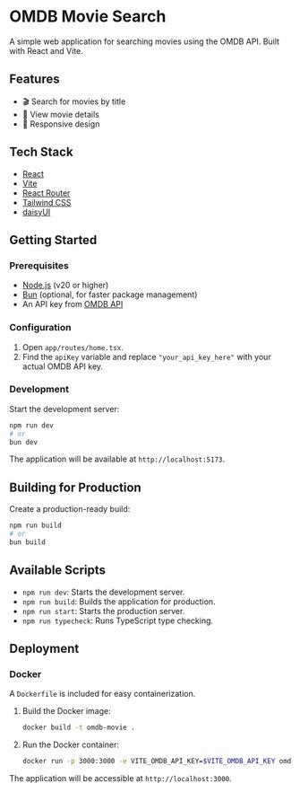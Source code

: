# OMDB Movie Search

A simple web application for searching movies using the OMDB API. Built with React and Vite.

## Features

- 🎬 Search for movies by title
- 🍿 View movie details
- 📱 Responsive design

## Tech Stack

- [React](https://reactjs.org/)
- [Vite](https://vitejs.dev/)
- [React Router](https://reactrouter.com/)
- [Tailwind CSS](https://tailwindcss.com/)
- [daisyUI](https://daisyui.com/)

## Getting Started

### Prerequisites

- [Node.js](https://nodejs.org/en/) (v20 or higher)
- [Bun](https.bun.sh) (optional, for faster package management)
- An API key from [OMDB API](http://www.omdbapi.com/apikey.aspx)

### Configuration

1.  Open `app/routes/home.tsx`.
2.  Find the `apiKey` variable and replace `"your_api_key_here"` with your actual OMDB API key.

### Development

Start the development server:

```bash
npm run dev
# or
bun dev
```

The application will be available at `http://localhost:5173`.

## Building for Production

Create a production-ready build:

```bash
npm run build
# or
bun build
```

## Available Scripts

- `npm run dev`: Starts the development server.
- `npm run build`: Builds the application for production.
- `npm run start`: Starts the production server.
- `npm run typecheck`: Runs TypeScript type checking.

## Deployment

### Docker

A `Dockerfile` is included for easy containerization.

1. Build the Docker image:
   ```bash
   docker build -t omdb-movie .
   ```

2. Run the Docker container:
   ```bash
   docker run -p 3000:3000 -e VITE_OMDB_API_KEY=$VITE_OMDB_API_KEY omdb-movie
   ```

The application will be accessible at `http://localhost:3000`.
